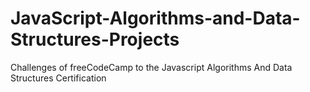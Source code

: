 # JavaScript-Algorithms-and-Data-Structures-Projects
Challenges of freeCodeCamp to the Javascript Algorithms And Data Structures Certification
